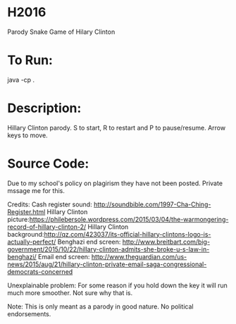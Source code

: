 # H2016
Parody Snake Game of Hilary Clinton

# To Run:
java -cp . <fps> <speed>

# Description:
Hillary Clinton parody. S to start, R to restart and P to pause/resume. Arrow keys to move.

# Source Code:
Due to my school's policy on plagirism they have not been posted. Private mssage me for this.

Credits:
Cash register sound: http://soundbible.com/1997-Cha-Ching-Register.html
Hillary Clinton picture:https://philebersole.wordpress.com/2015/03/04/the-warmongering-record-of-hillary-clinton-2/
Hillary Clinton background:http://qz.com/423037/its-official-hillary-clintons-logo-is-actually-perfect/
Benghazi end screen: http://www.breitbart.com/big-government/2015/10/22/hillary-clinton-admits-she-broke-u-s-law-in-benghazi/
Email end screen: http://www.theguardian.com/us-news/2015/aug/21/hillary-clinton-private-email-saga-congressional-democrats-concerned

Unexplainable problem:
For some reason if you hold down the key it will run much more smoother. Not sure why that is.

Note:
This is only meant as a parody in good nature. No political endorsements.
